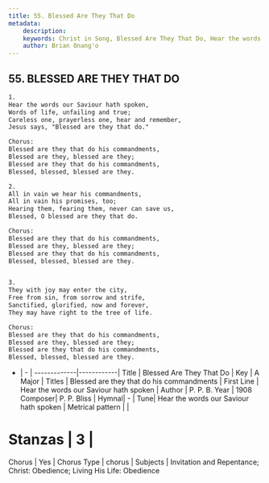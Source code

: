 ```yaml
---
title: 55. Blessed Are They That Do
metadata:
    description: 
    keywords: Christ in Song, Blessed Are They That Do, Hear the words our Saviour hath spoken, Blessed are they that do his commandments
    author: Brian Onang'o
---
```



## 55. BLESSED ARE THEY THAT DO

```txt
1.
Hear the words our Saviour hath spoken,
Words of life, unfailing and true;
Careless one, prayerless one, hear and remember,
Jesus says, "Blessed are they that do."

Chorus:
Blessed are they that do his commandments,
Blessed are they, blessed are they;
Blessed are they that do his commandments,
Blessed, blessed, blessed are they.

2.
All in vain we hear his commandments,
All in vain his promises, too;
Hearing them, fearing them, never can save us,
Blessed, O blessed are they that do. 

Chorus:
Blessed are they that do his commandments,
Blessed are they, blessed are they;
Blessed are they that do his commandments,
Blessed, blessed, blessed are they.


3.
They with joy may enter the city,
Free from sin, from sorrow and strife,
Sanctified, glorified, now and forever,
They may have right to the tree of life. 

Chorus:
Blessed are they that do his commandments,
Blessed are they, blessed are they;
Blessed are they that do his commandments,
Blessed, blessed, blessed are they.

```

- |   -  |
-------------|------------|
Title | Blessed Are They That Do |
Key | A Major |
Titles | Blessed are they that do his commandments |
First Line | Hear the words our Saviour hath spoken |
Author | P. P. B.
Year | 1908
Composer| P. P. Bliss |
Hymnal|  - |
Tune| Hear the words our Saviour hath spoken |
Metrical pattern | |
# Stanzas | 3 |
Chorus | Yes |
Chorus Type | chorus |
Subjects | Invitation and Repentance; Christ: Obedience; Living His Life: Obedience<span id='more_topics' style='display:none'>; Hymns for Worship: Opening Hymns |
Texts | Romans 2:13 |
Print Texts | 
Scripture Song |  |
  
